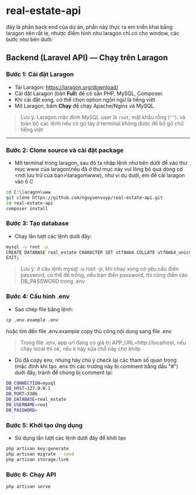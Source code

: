 # real-estate-api
đây là phần back end của dự án, phần này thực ra em triển khai bằng laragon nên rất lẹ, nhược điểm hình như laragon chỉ có cho window, các bước như bên dưới:

## Backend (Laravel API) — Chạy trên Laragon

### Bước 1: Cài đặt Laragon
- Tải Laragon: https://laragon.org/download/
- Cài đặt Laragon (bản **Full**) để có sẵn PHP, MySQL, Composer.
- Khi cài đặt xong, có thể chọn option ngôn ngữ là tiếng việt
- Mở Laragon, bấm **Chạy** để chạy Apache/Nginx và MySQL.

> Lưu ý: Laragon mặc định MySQL user là `root`, mật khẩu rỗng (`""`). và toàn bộ các lệnh nếu có gõ tay ở terminal không được để bộ gõ chữ tiếng việt

---

### Bước 2: Clone source và cài đặt package
- Mở terminal trong laragon, sau đó ta nhập lệnh như bên dưới để vào thư mục www của laragon(nếu đã ở thư mục này vui lòng bỏ qua dòng cd <nơi lưu trữ của bạn>\laragon\www), như ví dụ dưới, em để cài laragon vào ổ C
```bash
cd C:\laragon\www
git clone https://github.com/nguyuenvuyp/real-estate-api.git
cd real-estate-api
composer install
```

### Bước 3: Tạo database
- Chạy lần lượt các lệnh dưới đây:
```bash
mysql -u root -p
CREATE DATABASE real_estate CHARACTER SET utf8mb4 COLLATE utf8mb4_unicode_ci;
EXIT;
```
> Lưu ý: ở câu lệnh mysql -u root -p, khi chạy xong có yêu cầu điền password, có thể để trống, nếu bạn điền password, thì cũng điền vào DB_PASSWORD trong .env

### Bước 4: Cấu hình .env
- Sao chép file bằng lệnh:
```bash
cp .env.example .env
```
hoặc tìm đến file .env.example copy thủ công nội dung sang file .env
> Trong file .env, app url đang có giá trị APP_URL=http://localhost, nếu chạy local thì ok, nếu k hãy sửa chỗ này cho khớp

- Dù đã copy env, nhưng hãy chú ý check lại các tham số quan trọng (mặc định khi tạo .enx thì các trường này bị comment bằng dấu "#") dưới đây, tránh để chúng bị comment lại:
```bash
DB_CONNECTION=mysql
DB_HOST=127.0.0.1
DB_PORT=3306
DB_DATABASE=real_estate
DB_USERNAME=root
DB_PASSWORD=
```
 

### Bước 5: Khởi tạo ứng dụng
- Sử dụng lần lượt các lệnh dưới đây để khởi tạo
```bash
php artisan key:generate
php artisan migrate --seed
php artisan storage:link
```

### Bước 6: Chạy API
```bash
php artisan serve
```
